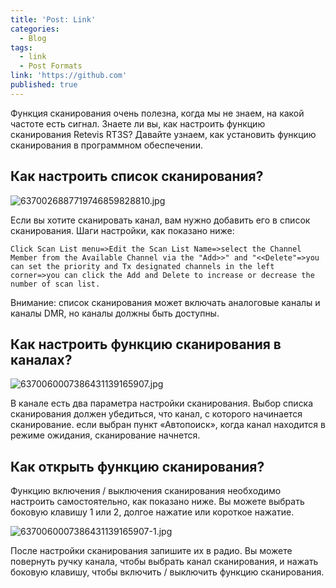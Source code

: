 ```yaml
---
title: 'Post: Link'
categories:
  - Blog
tags:
  - link
  - Post Formats
link: 'https://github.com'
published: true
---
```

Функция сканирования очень полезна, когда мы не знаем, на какой частоте есть сигнал. Знаете ли вы, как настроить функцию сканирования Retevis RT3S? Давайте узнаем, как установить функцию сканирования в программном обеспечении.

## Как настроить список сканирования?

![6370026887719746859828810.jpg]({{site.baseurl}}/_posts/6370026887719746859828810.jpg)

Если вы хотите сканировать канал, вам нужно добавить его в список сканирования. Шаги настройки, как показано ниже:

	Click Scan List menu=>Edit the Scan List Name=>select the Channel Member from the Available Channel via the "Add>>" and "<<Delete"=>you can set the priority and Tx designated channels in the left corner=>you can click the Add and Delete to increase or decrease the number of scan list. 

Внимание: список сканирования может включать аналоговые каналы и каналы DMR, но каналы должны быть доступны.

## Как настроить функцию сканирования в каналах?

![6370060007386431139165907.jpg]({{site.baseurl}}/_posts/6370060007386431139165907.jpg)

В канале есть два параметра настройки сканирования. Выбор списка сканирования должен убедиться, что канал, с которого начинается сканирование. если выбран пункт «Автопоиск», когда канал находится в режиме ожидания, сканирование начнется.

## Как открыть функцию сканирования?

Функцию включения / выключения сканирования необходимо настроить самостоятельно, как показано ниже. Вы можете выбрать боковую клавишу 1 или 2, долгое нажатие или короткое нажатие.

![6370060007386431139165907-1.jpg]({{site.baseurl}}/_posts/6370060007386431139165907-1.jpg)

После настройки сканирования запишите их в радио. Вы можете повернуть ручку канала, чтобы выбрать канал сканирования, и нажать боковую клавишу, чтобы включить / выключить функцию сканирования.
